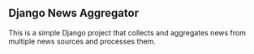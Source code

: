 ##  Django News Aggregator

This is a simple Django project that collects and aggregates news from multiple news sources and processes them.
